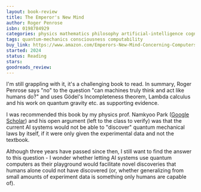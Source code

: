 ```yaml
---
layout: book-review
title: The Emperor's New Mind
author: Roger Penrose
isbn: 0198784929
categories: physics mathematics philosophy artificial-intelligence cognitive-science
tags: quantum-mechanics consciousness computability
buy_link: https://www.amazon.com/Emperors-New-Mind-Concerning-Computers/dp/0198784929
started: 2024
status: Reading
stars: 
goodreads_review: 
---
```


I'm still grappling with it, it's a challenging book to read. In summary, Roger Penrose says "no" to the question "can machines truly think and act like humans do?" and uses Gödel's Incompleteness theorem, Lambda calculus and his work on quantum gravity etc. as supporting evidence. 

I was recommended this book by my physics prof. Namkyoo Park ([Google Scholar](https://scholar.google.com/citations?user=_U_wKPcAAAAJ&hl=en)) and his open argument (left to the class to verify) was that the current AI systems would not be able to "discover" quantum mechanical laws by itself, if it were only given the experimental data and not the textbook. 

Although three years have passed since then, I still want to find the answer to this question - I wonder whether letting AI systems use quantum computers as their playground would facilitate novel discoveries that humans alone could not have discovered (or, whether generalizing from small amounts of experiment data is something only humans are capable of).

